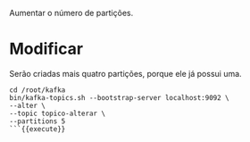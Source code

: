 Aumentar o número de partições.

# Modificar

Serão criadas mais quatro partições, porque ele já possui uma.

```
cd /root/kafka
bin/kafka-topics.sh --bootstrap-server localhost:9092 \
--alter \
--topic topico-alterar \
--partitions 5
```{{execute}}
